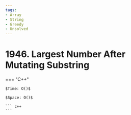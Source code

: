 ```yaml
---
tags:
- Array
- String
- Greedy
- Unsolved
---
```



# 1946. Largest Number After Mutating Substring

=== "C++"

    $Time: O()$

    $Space: O()$

    ``` c++
    ```